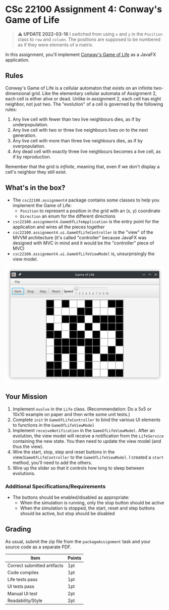 # CSc 22100 Assignment 4: Conway's Game of Life

> :warning: **UPDATE 2022-03-16** I switched from using `x` and `y` in the `Position` class to `row` and `column`.
> The positions are supposed to be numbered as if they were elements of a matrix.

In this assignment, you'll implement [Conway's Game of Life](https://en.wikipedia.org/wiki/Conway%27s_Game_of_Life) as
a JavaFX application.

## Rules

Conway's Game of Life is a cellular automaton that exists on an infinite two-dimensional grid. Like
the elementary cellular automata of Assignment 2, each cell is either alive or dead. Unlike in assignment 2,
each cell has eight neighbor, not just two. The "evolution" of a cell is governed by the following rules:

1) Any live cell with fewer than two live neighbours dies, as if by underpopulation.
2) Any live cell with two or three live neighbours lives on to the next generation.
3) Any live cell with more than three live neighbours dies, as if by overpopulation.
4) Any dead cell with exactly three live neighbours becomes a live cell, as if by reproduction.

Remember that the grid is _infinite_, meaning that, even if we don't display a cell's neighbor they still exist.

## What's in the box?

- The `csc22100.assignment4` package contains some classes to help you implement the Game of Life:
  - `Position` to represent a position in the grid with an (x, y) coordinate
  - `Direction` an enum for the different directions
- `csc22100.assignment4.GameOfLifeApplication` is the entry point for the application and wires all the pieces together
- `csc22100.assignment4.ui.GameOfLifeController` is the "view" of the MVVM architecture (it's called "controller" because JavaFX
was designed with MVC in mind and it would be the "controller" piece of MVC)
- `csc22100.assignment4.ui.GameOfLifeViewModel` is, unsurprisingly the view model.

![screenshot](./screenshot.png)

## Your Mission

1) Implement `evolve` in the `Life` class. (Recommendation: Do a 5x5 or 10x10 example on paper and then write some unit tests.)
2) Complete `init` in `GameOfLifeController` to bind the various UI elements to functions in the `GameOfLifeViewModel`
3) Implement `receiveNotification` in the `GameOfLifeViewModel`. After an evolution, the view model will receive a notification from
  the `LifeService` containing the new state. You then need to update the view model (and thus the view).
4) Wire the start, stop, step and reset buttons in the view/`GameOfLifeController` to the `GameOfLifeViewModel`. I created a `start`
  method, you'll need to add the others.
5) Wire up the slider so that it controls how long to sleep between evolutions.

### Additional Specifications/Requirements
- The buttons should be enabled/disabled as appropriate:
  - When the simulation is running, only the stop button should be active
  - When the simulation is stopped, the start, reset and step buttons should be active, but stop should be disabled

## Grading

As usual, submit the zip file from the `packageAssignment` task and your source
code as a separate PDF.

| Item                         | Points |
| ---                         | ---    |
| Correct submitted artifacts | 1pt |
| Code compiles               | 1pt |
| Life tests pass             | 1pt |
| UI tests pass               | 1pt |
| Manual UI test              | 2pt |
| Readability/Style           | 2pt |

